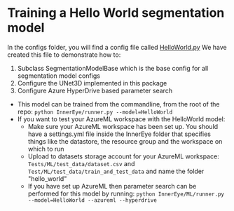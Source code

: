 # Training a Hello World segmentation model

In the configs folder, you will find a config file called [HelloWorld.py](../InnerEye/ML/configs/segmentation/HelloWorld.py) 
We have created this file to demonstrate how to:

1. Subclass SegmentationModelBase which is the base config for all segmentation model configs
1. Configure the UNet3D implemented in this package
1. Configure Azure HyperDrive based parameter search

* This model can be trained from the commandline, from the root of the repo: `python InnerEye/runner.py --model=HelloWorld`
* If you want to test your AzureML workspace with the HelloWorld model:
    * Make sure your AzureML workspace has been set up. You should have a settings.yml file inside the InnerEye folder 
      that specifies things like the datastore, the resource group and the workspace on which to run
    * Upload to datasets storage account for your AzureML workspace: `Tests/ML/test_data/dataset.csv` and
    `Test/ML/test_data/train_and_test_data` and name the folder "hello_world"   
    * If you have set up AzureML then parameter search can be performed for this model by running:
    `python InnerEye/ML/runner.py --model=HelloWorld --azureml --hyperdrive`
